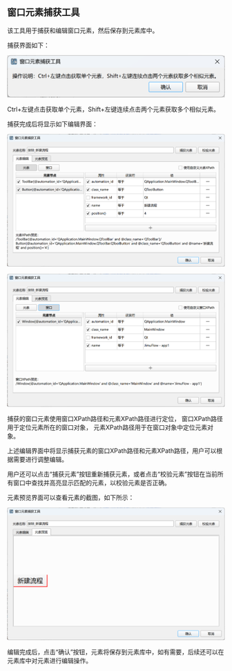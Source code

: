 ## 窗口元素捕获工具

该工具用于捕获和编辑窗口元素，然后保存到元素库中。

捕获界面如下：

![捕获元素界面](window_element_capture_tool_start.png)

Ctrl+左键点击获取单个元素，Shift+左键连续点击两个元素获取多个相似元素。

捕获完成后将显示如下编辑界面：

![编辑元素XPath路径](window_element_capture_tool_edit_element_path.png)

![编辑窗口XPath路径](window_element_capture_tool_edit_window_path.png)

捕获的窗口元素使用窗口XPath路径和元素XPath路径进行定位， 
窗口XPath路径用于定位元素所在的窗口对象，
元素XPath路径用于在窗口对象中定位元素对象。

上述编辑界面中将显示捕获元素的窗口XPath路径和元素XPath路径，用户可以根据需要进行调整编辑。

用户还可以点击“捕获元素”按钮重新捕获元素，或者点击“校验元素”按钮在当前所有窗口中查找并高亮显示匹配的元素，以校验元素是否正确。

元素预览界面可以查看元素的截图，如下所示：

![元素预览界面](window_element_capture_tool_preview.png)

编辑完成后，点击“确认”按钮，元素将保存到元素库中，如有需要，后续还可以在元素库中对元素进行编辑操作。